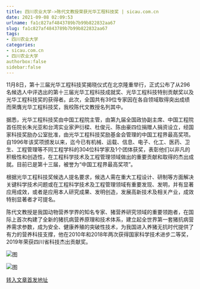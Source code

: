 ```yaml
---
title: 四川农业大学->陈代文教授荣获光华工程科技奖 | sicau.com.cn
date: 2021-09-08 02:09:53
urlname: fa1c827af4843789b7b99b822832aa67
slug: fa1c827af4843789b7b99b822832aa67
tags: 
- 四川农业大学
categories:
- sicau.com.cn
- 四川农业大学
authorbox:false
sidebar:false
---
```

11月8日，第十三届光华工程科技奖揭晓仪式在北京隆重举行，正式公布了从296名候选人中评选出的第十三届光华工程科技成就奖、光华工程科技特别贡献奖以及光华工程科技奖的获得者。此次，全国共有39位专家因在各自领域取得突出成绩而荣膺光华工程科技奖，我校陈代文教授名列其中。

据悉，光华工程科技奖由中国工程院主管，由第九届全国政协副主席、中国工程院首任院长朱光亚和台湾实业家尹衍樑、杜俊元、陈由豪四位捐赠人捐资设立，经国家科技奖励办公室批准，由光华工程科技奖励基金会管理的中国工程界最高奖项。自1996年该奖项颁发以来，迄今已有机械、运载、信息、电子、化工、医药、卫生、工程管理等不同工程学科的304位科学家及1个团体获奖，表彰他们以非凡的积极性和创造性，在工程科学技术及工程管理领域做出的重要贡献和取得的杰出成就。目前已是第十三届，被誉为“中国工程界最高奖项”。

根据光华工程科技奖候选人提名要求，候选人需在重大工程设计、研制等方面解决关键科学技术问题或在工程科学技术及工程管理领域有重要发现、发明，并有显著应用成效，或者是应用本人研究成果、发明创造，发展高新技术及相关产业，成效特别显著者才可提名。

陈代文教授是我国动物营养学界的知名专家、猪营养研究领域的重要领跑者，在国际上首次构建了全新的猪抗病营养原理和技术体系，建立起全世界第一套猪抗病营养需求参数，成为安全、健康养殖的突破性技术，为我国进入养猪无抗时代提供了有力的营养科技支撑，他在2010年和2018年两次获得国家科学技术进步二等奖，2019年荣获四川省科技杰出贡献奖。

![图](https://news.sicau.edu.cn/__local/9/1A/CF/8D2EE41117887A0D457588FBFF6_F37D3834_1E45C.jpg)

![图](https://news.sicau.edu.cn/__local/8/5D/73/37E5FDA30E30BF9DB7D3695622D_F1A79F8D_1B595.jpg)

[转入文章首发地址](https://news.sicau.edu.cn/info/1135/59715.htm)